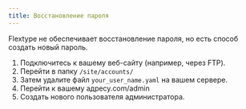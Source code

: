 ```yaml
---
title: Восстановление пароля
---
```


Flextype не обеспечивает восстановление пароля, но есть способ создать новый пароль.

1. Подключитесь к вашему веб-сайту (например, через FTP).
2. Перейти в папку `/site/accounts/`
3. Затем удалите файл `your_user_name.yaml` на вашем сервере.
4. Перейти к вашему адресу.com/admin
5. Создать нового пользователя администратора.